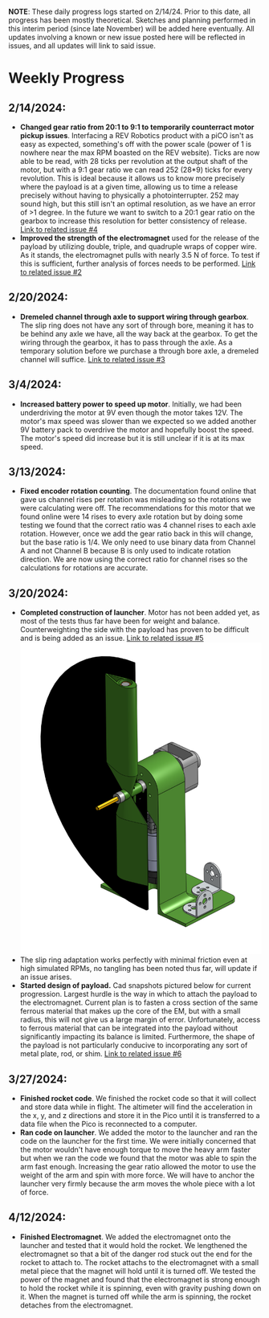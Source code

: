 **NOTE**: These daily progress logs started on 2/14/24. Prior to this date, all progress has been mostly theoretical. Sketches and planning performed in this interim period (since late November) will be added here eventually. All updates involving a known or new issue posted here will be reflected in issues, and all updates will link to said issue.
# Weekly Progress
## 2/14/2024: 
* **Changed gear ratio from 20:1 to 9:1 to temporarily counterract motor pickup issues**. Interfacing a REV Robotics product with a piCO isn't as easy as expected, something's off with the power scale (power of 1 is nowhere near the max RPM boasted on the REV website). Ticks are now able to be read, with 28 ticks per revolution at the output shaft of the motor, but with a 9:1 gear ratio we can read 252 (28*9) ticks for every revolution. This is ideal because it allows us to know more precisely where the payload is at a given time, allowing us to time a release precisely without having to physically a photointerrupter. 252 may sound high, but this still isn't an optimal resolution, as we have an error of >1 degree. In the future we want to switch to a 20:1 gear ratio on the gearbox to increase this resolution for better consistency of release. [Link to related issue #4](https://github.com/GDamiani2927/Conklin-Damiani-PITS/issues/4)
* **Improved the strength of the electromagnet** used for the release of the payload by utilizing double, triple, and quadruple wraps of copper wire. As it stands, the electromagnet pulls with nearly 3.5 N of force. To test if this is sufficient, further analysis of forces needs to be performed. [Link to related issue #2](https://github.com/GDamiani2927/Conklin-Damiani-PITS/issues/2)
## 2/20/2024: 
* **Dremeled channel through axle to support wiring through gearbox**. The slip ring does not have any sort of through bore, meaning it has to be behind any axle we have, all the way back at the gearbox. To get the wiring through the gearbox, it has to pass through the axle. As a temporary solution before we purchase a through bore axle, a dremeled channel will suffice. [Link to related issue #3](https://github.com/GDamiani2927/Conklin-Damiani-PITS/issues/3)

## 3/4/2024:
* **Increased battery power to speed up motor**. Initially, we had been underdriving the motor at 9V even though the motor takes 12V. The motor's max speed was slower than we expected so we added another 9V battery pack to overdrive the motor and hopefully boost the speed. The motor's speed did increase but it is still unclear if it is at its max speed. 

## 3/13/2024:
* **Fixed encoder rotation counting**. The documentation found online that gave us channel rises per rotation was misleading so the rotations we were calculating were off. The recommendations for this motor that we found online were 14 rises to every axle rotation but by doing some testing we found that the correct ratio was 4 channel rises to each axle rotation. However, once we add the gear ratio back in this will change, but the base ratio is 1/4. We only need to use binary data from Channel A and not Channel B because B is only used to indicate rotation direction. We are now using the correct ratio for channel rises so the calculations for rotations are accurate.

## 3/20/2024:
* **Completed construction of launcher**. Motor has not been added yet, as most of the tests thus far have been for weight and balance. Counterweighting the side with the payload has proven to be difficult and is being added as an issue. [Link to related issue #5](https://github.com/GDamiani2927/Conklin-Damiani-PITS/issues/3)
![Current Launcher](https://github.com/GDamiani2927/Conklin-Damiani-PITS/blob/main/images/Launcher_Assembly.png)
* The slip ring adaptation works perfectly with minimal friction even at high simulated RPMs, no tangling has been noted thus far, will update if an issue arises.
* **Started design of payload.** Cad snapshots pictured below for current progression. Largest hurdle is the way in which to attach the payload to the electromagnet. Current plan is to fasten a cross section of the same ferrous material that makes up the core of the EM, but with a small radius, this will not give us a large margin of error. Unfortunately, access to ferrous material that can be integrated into the payload without significantly impacting its balance is limited. Furthermore, the shape of the payload is not particularly conducive to incorporating any sort of metal plate, rod, or shim. [Link to related issue #6](https://github.com/GDamiani2927/Conklin-Damiani-PITS/issues/6)

## 3/27/2024:
* **Finished rocket code**. We finished the rocket code so that it will collect and store data while in flight. The altimeter will find the acceleration in the x, y, and z directions and store it in the Pico until it is transferred to a data file when the Pico is reconnected to a computer.
* **Ran code on launcher**. We added the motor to the launcher and ran the code on the launcher for the first time. We were initially concerned that the motor wouldn't have enough torque to move the heavy arm faster but when we ran the code we found that the motor was able to spin the arm fast enough. Increasing the gear ratio allowed the motor to use the weight of the arm and spin with more force. We will have to anchor the launcher very firmly because the arm moves the whole piece with a lot of force.

## 4/12/2024:
* **Finished Electromagnet**. We added the electromagnet onto the launcher and tested that it would hold the rocket. We lengthened the electromagnet so that a bit of the danger rod stuck out the end for the rocket to attach to. The rocket attachs to the electromagnet with a small metal piece that the magnet will hold until it is turned off. We tested the power of the magnet and found that the electromagnet is strong enough to hold the rocket while it is spinning, even with gravity pushing down on it. When the magnet is turned off while the arm is spinning, the rocket detaches from the electromagnet.
